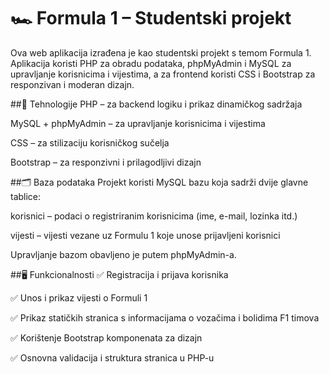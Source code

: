 # 🏎️ Formula 1 – Studentski projekt
Ova web aplikacija izrađena je kao studentski projekt s temom Formula 1. Aplikacija koristi PHP za obradu podataka, phpMyAdmin i MySQL za upravljanje korisnicima i vijestima, a za frontend koristi CSS i Bootstrap za responzivan i moderan dizajn.

##🔧 Tehnologije
PHP – za backend logiku i prikaz dinamičkog sadržaja

MySQL + phpMyAdmin – za upravljanje korisnicima i vijestima

CSS – za stilizaciju korisničkog sučelja

Bootstrap – za responzivni i prilagodljivi dizajn

##🗂️ Baza podataka
Projekt koristi MySQL bazu koja sadrži dvije glavne tablice:

korisnici – podaci o registriranim korisnicima (ime, e-mail, lozinka itd.)

vijesti – vijesti vezane uz Formulu 1 koje unose prijavljeni korisnici

Upravljanje bazom obavljeno je putem phpMyAdmin-a.

##🖥️ Funkcionalnosti
✅ Registracija i prijava korisnika

✅ Unos i prikaz vijesti o Formuli 1

✅ Prikaz statičkih stranica s informacijama o vozačima i bolidima F1 timova

✅ Korištenje Bootstrap komponenata za dizajn

✅ Osnovna validacija i struktura stranica u PHP-u
